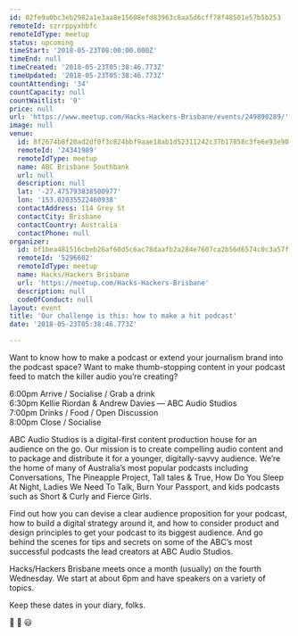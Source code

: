 ```yaml
---
id: 02fe9a0bc3eb2982a1e3aa8e15608efd83963c8aa5d6cff78f48501e57b5b253
remoteId: szrrppyxhbfc
remoteIdType: meetup
status: upcoming
timeStart: '2018-05-23T08:00:00.000Z'
timeEnd: null
timeCreated: '2018-05-23T05:38:46.773Z'
timeUpdated: '2018-05-23T05:38:46.773Z'
countAttending: '34'
countCapacity: null
countWaitlist: '0'
price: null
url: 'https://www.meetup.com/Hacks-Hackers-Brisbane/events/249890289/'
image: null
venue:
  id: 8f2674b8f20ad2df0f3c824bbf9aae18ab1d52311242c37b17858c3fe6e93e90
  remoteId: '24341989'
  remoteIdType: meetup
  name: ABC Brisbane Southbank
  url: null
  description: null
  lat: '-27.475793838500977'
  lon: '153.02035522460938'
  contactAddress: 114 Grey St
  contactCity: Brisbane
  contactCountry: Australia
  contactPhone: null
organizer:
  id: bf1bea481516cbeb26af60d5c6ac78daafb2a284e7607ca2b56d6574c0c3a57f
  remoteId: '5296602'
  remoteIdType: meetup
  name: Hacks/Hackers Brisbane
  url: 'https://meetup.com/Hacks-Hackers-Brisbane'
  description: null
  codeOfConduct: null
layout: event
title: 'Our challenge is this: how to make a hit podcast'
date: '2018-05-23T05:38:46.773Z'

---
```

<p>Want to know how to make a podcast or extend your journalism brand into the podcast space? Want to make thumb-stopping content in your podcast feed to match the killer audio you’re creating?</p> <p>6:00pm Arrive / Socialise / Grab a drink<br/>6:30pm Kellie Riordan &amp; Andrew Davies — ABC Audio Studios<br/>7:00pm Drinks / Food / Open Discussion<br/>8:00pm Close / Socialise</p> <p>ABC Audio Studios is a digital-first content production house for an audience on the go. Our mission is to create compelling audio content and to package and distribute it for a younger, digitally-savvy audience. We’re the home of many of Australia’s most popular podcasts including Conversations, The Pineapple Project, Tall tales &amp; True, How Do You Sleep At Night, Ladies We Need To Talk, Burn Your Passport, and kids podcasts such as Short &amp; Curly and Fierce Girls.</p> <p>Find out how you can devise a clear audience proposition for your podcast, how to build a digital strategy around it, and how to consider product and design principles to get your podcast to its biggest audience. And go behind the scenes for tips and secrets on some of the ABC’s most successful podcasts the lead creators at ABC Audio Studios.</p> <p>Hacks/Hackers Brisbane meets once a month (usually) on the fourth Wednesday. We start at about 6pm and have speakers on a variety of topics.</p> <p>Keep these dates in your diary, folks.</p> <p>🍻 🍕 😃</p>

